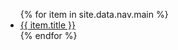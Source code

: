 <nav>
   <ul>
   {% for item in site.data.nav.main %}
      <li><a href="{{ item.url }}">{{ item.title }}</a></li>
   {% endfor %}
</ul>

</nav>
